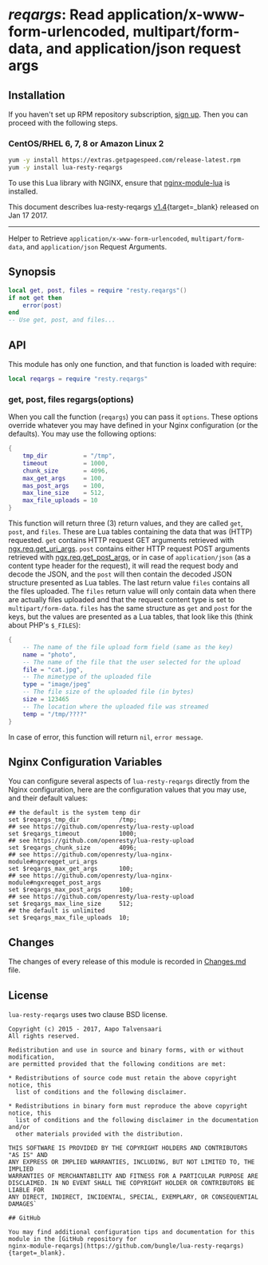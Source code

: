 # *reqargs*: Read application/x-www-form-urlencoded, multipart/form-data, and application/json request args


## Installation

If you haven't set up RPM repository subscription, [sign up](https://www.getpagespeed.com/repo-subscribe). Then you can proceed with the following steps.

### CentOS/RHEL 6, 7, 8 or Amazon Linux 2

```bash
yum -y install https://extras.getpagespeed.com/release-latest.rpm
yum -y install lua-resty-reqargs
```


To use this Lua library with NGINX, ensure that [nginx-module-lua](../modules/lua.md) is installed.

This document describes lua-resty-reqargs [v1.4](https://github.com/bungle/lua-resty-reqargs/releases/tag/v1.4){target=_blank} 
released on Jan 17 2017.
    
<hr />

Helper to Retrieve `application/x-www-form-urlencoded`, `multipart/form-data`, and `application/json` Request Arguments.

## Synopsis

```lua
local get, post, files = require "resty.reqargs"()
if not get then
    error(post)
end
-- Use get, post, and files...
```

## API

This module has only one function, and that function is loaded with require:

```lua
local reqargs = require "resty.reqargs"
```

### get, post, files regargs(options)

When you call the function (`reqargs`) you can pass it `options`. These
options override whatever you may have defined in your Nginx configuration
(or the defaults). You may use the following options:

```lua
{
    tmp_dir          = "/tmp",
    timeout          = 1000,
    chunk_size       = 4096,
    max_get_args     = 100,
    mas_post_args    = 100,
    max_line_size    = 512,
    max_file_uploads = 10
}
```

This function will return three (3) return values, and they are called
`get`, `post`,  and `files`. These are Lua tables containing the data
that was (HTTP) requested. `get` contains HTTP request GET arguments
retrieved with [ngx.req.get_uri_args](https://github.com/openresty/lua-nginx-module#ngxreqget_uri_args).
`post` contains either HTTP request POST arguments retrieved with
[ngx.req.get_post_args](https://github.com/openresty/lua-nginx-module#ngxreqget_post_args),
or in case of `application/json` (as a content type header for the request),
it will read the request body and decode the JSON, and the `post` will
then contain the decoded JSON structure presented as Lua tables. The
last return value `files` contains all the files uploaded. The `files`
return value will only contain data when there are actually files uploaded
and that the request content type is set to `multipart/form-data`. `files`
has the same structure as `get` and `post` for the keys, but the values
are presented as a Lua tables, that look like this (think about PHP's `$_FILES`):

```lua
{
    -- The name of the file upload form field (same as the key)
    name = "photo",
    -- The name of the file that the user selected for the upload
    file = "cat.jpg",
    -- The mimetype of the uploaded file
    type = "image/jpeg"
    -- The file size of the uploaded file (in bytes)
    size = 123465
    -- The location where the uploaded file was streamed
    temp = "/tmp/????"
}
```

In case of error, this function will return `nil`, `error message`.

## Nginx Configuration Variables

You can configure several aspects of `lua-resty-reqargs` directly from
the Nginx configuration, here are the configuration values that you may
use, and their default values:

```nginx
## the default is the system temp dir
set $reqargs_tmp_dir           /tmp;
## see https://github.com/openresty/lua-resty-upload
set $reqargs_timeout           1000;
## see https://github.com/openresty/lua-resty-upload
set $reqargs_chunk_size        4096;
## see https://github.com/openresty/lua-nginx-module#ngxreqget_uri_args
set $reqargs_max_get_args      100;
## see https://github.com/openresty/lua-nginx-module#ngxreqget_post_args
set $reqargs_max_post_args     100;
## see https://github.com/openresty/lua-resty-upload
set $reqargs_max_line_size     512;  
## the default is unlimited
set $reqargs_max_file_uploads  10;
```

## Changes

The changes of every release of this module is recorded in [Changes.md](https://github.com/bungle/lua-resty-reqargs/blob/master/Changes.md) file.

## License

`lua-resty-reqargs` uses two clause BSD license.

```
Copyright (c) 2015 - 2017, Aapo Talvensaari
All rights reserved.

Redistribution and use in source and binary forms, with or without modification,
are permitted provided that the following conditions are met:

* Redistributions of source code must retain the above copyright notice, this
  list of conditions and the following disclaimer.

* Redistributions in binary form must reproduce the above copyright notice, this
  list of conditions and the following disclaimer in the documentation and/or
  other materials provided with the distribution.

THIS SOFTWARE IS PROVIDED BY THE COPYRIGHT HOLDERS AND CONTRIBUTORS "AS IS" AND
ANY EXPRESS OR IMPLIED WARRANTIES, INCLUDING, BUT NOT LIMITED TO, THE IMPLIED
WARRANTIES OF MERCHANTABILITY AND FITNESS FOR A PARTICULAR PURPOSE ARE
DISCLAIMED. IN NO EVENT SHALL THE COPYRIGHT HOLDER OR CONTRIBUTORS BE LIABLE FOR
ANY DIRECT, INDIRECT, INCIDENTAL, SPECIAL, EXEMPLARY, OR CONSEQUENTIAL DAMAGES`

## GitHub

You may find additional configuration tips and documentation for this module in the [GitHub repository for 
nginx-module-reqargs](https://github.com/bungle/lua-resty-reqargs){target=_blank}.